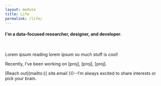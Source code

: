 ```yaml
---
layout: module
title: Life
permalink: /life/
---
```

#### I'm a data-focused researcher, designer, and developer.
<br>

Lorem ipsum reading lorem ipsum so much stuff is cool!

Recently, I’ve been working on [proj], [proj], [proj].

[Reach out](mailto:{{ site.email }})--I’m always excited to share interests or pick your brain.
